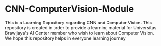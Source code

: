 # CNN-ComputerVision-Module
This is a Learning Repository regarding CNN and Computer Vision. This repository is created in order to provide a learning material for Universitas Brawijaya's AI Center member who wish to learn about Computer Vision. We hope this repository helps in everyone learning journey

